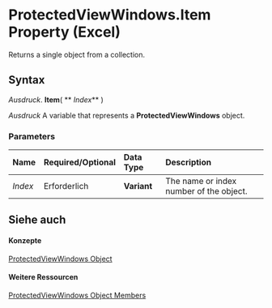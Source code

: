 
# ProtectedViewWindows.Item Property (Excel)

Returns a single object from a collection.


## Syntax

 _Ausdruck_. **Item**( ** _Index_** )

 _Ausdruck_ A variable that represents a **ProtectedViewWindows** object.


### Parameters



|**Name**|**Required/Optional**|**Data Type**|**Description**|
|:-----|:-----|:-----|:-----|
| _Index_|Erforderlich|**Variant**|The name or index number of the object.|

## Siehe auch


#### Konzepte


[ProtectedViewWindows Object](c280b1c5-c605-6453-3604-3a409a8289d0.md)
#### Weitere Ressourcen


[ProtectedViewWindows Object Members](http://msdn.microsoft.com/library/9db45984-87cc-2f62-c9aa-80a653f3a2d0%28Office.15%29.aspx)